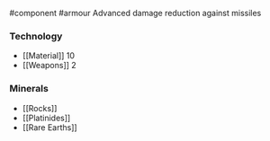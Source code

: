#component #armour
Advanced damage reduction against missiles
### Technology
- [[Material]] 10
- [[Weapons]] 2
### Minerals
- [[Rocks]]
- [[Platinides]]
- [[Rare Earths]]